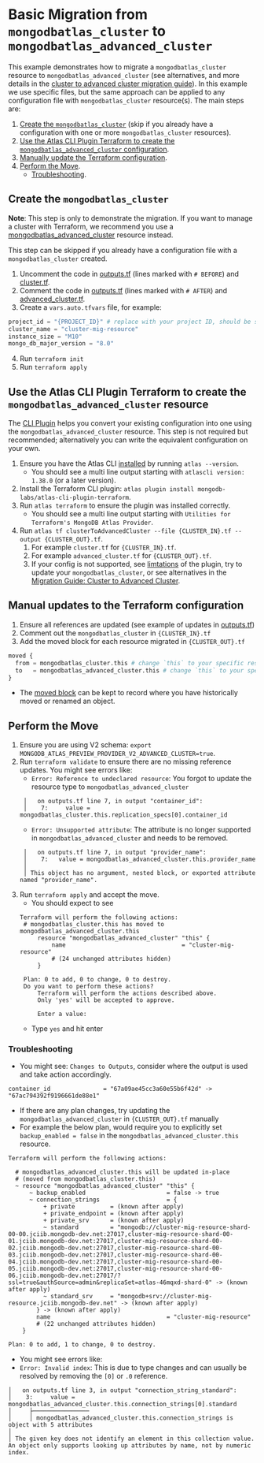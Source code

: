 # Basic Migration from `mongodbatlas_cluster` to `mongodbatlas_advanced_cluster`

This example demonstrates how to migrate a `mongodbatlas_cluster` resource to `mongodbatlas_advanced_cluster` (see alternatives, and more details in the [cluster to advanced cluster migration guide](https://registry.terraform.io/providers/mongodb/mongodbatlas/latest/docs/guides/cluster-to-advanced-cluster-migration-guide)).
In this example we use specific files, but the same approach can be applied to any configuration file with `mongodbatlas_cluster` resource(s).
The main steps are:

1. [Create the `mongodbatlas_cluster`](#create-the-mongodbatlas_cluster) (skip if you already have a configuration with one or more `mongodbatlas_cluster` resources).
2. [Use the Atlas CLI Plugin Terraform to create the `mongodbatlas_advanced_cluster` configuration](#use-the-atlas-cli-plugin-terraform-to-create-the-mongodbatlas_advanced_cluster-resource).
3. [Manually update the Terraform configuration](#manual-updates-to-the-terraform-configuration).
4. [Perform the Move](#perform-the-move).
   - [Troubleshooting](#troubleshooting).

## Create the `mongodbatlas_cluster`

**Note**: This step is only to demonstrate the migration. If you want to manage a cluster with Terraform, we recommend you use a [mongodbatlas_advanced_cluster](https://registry.terraform.io/providers/mongodb/mongodbatlas/latest/docs/resources/advanced_cluster%2520%2528preview%2520provider%2520v2%2529) resource instead.

This step can be skipped if you already have a configuration file with a `mongodbatlas_cluster` created.

1. Uncomment the code in [outputs.tf](outputs.tf) (lines marked with `# BEFORE`) and [cluster.tf](cluster.tf).
2. Comment the code in [outputs.tf](outputs.tf) (lines marked with `# AFTER`) and [advanced_cluster.tf](advanced_cluster.tf).
3. Create a `vars.auto.tfvars` file, for example:
```terraform
project_id = "{PROJECT_ID}" # replace with your project ID, should be similar to 664619d870c247237f4b86a6
cluster_name = "cluster-mig-resource"
instance_size = "M10"
mongo_db_major_version = "8.0"
```
4. Run `terraform init`
5. Run `terraform apply`

## Use the Atlas CLI Plugin Terraform to create the `mongodbatlas_advanced_cluster` resource

The [CLI Plugin](https://github.com/mongodb-labs/atlas-cli-plugin-terraform) helps you convert your existing configuration into one using the `mongodbatlas_advanced_cluster` resource. This step is not required but recommended; alternatively you can write the equivalent configuration on your own.
1. Ensure you have the Atlas CLI [installed](https://www.mongodb.com/docs/atlas/cli/current/install-atlas-cli/) by running `atlas --version`.
   - You should see a multi line output starting with `atlascli version: 1.38.0` (or a later version).
2. Install the Terraform CLI plugin: `atlas plugin install mongodb-labs/atlas-cli-plugin-terraform`.
3. Run `atlas terraform` to ensure the plugin was installed correctly.
   - You should see a multi line output starting with `Utilities for Terraform's MongoDB Atlas Provider`.
4. Run `atlas tf clusterToAdvancedCluster --file {CLUSTER_IN}.tf --output {CLUSTER_OUT}.tf`.
   1. For example `cluster.tf` for `{CLUSTER_IN}.tf`.
   2. For example `advanced_cluster.tf` for `{CLUSTER_OUT}.tf`.
   3. If your config is not supported, see [limtations](https://github.com/mongodb-labs/atlas-cli-plugin-terraform?tab=readme-ov-file#limitations) of the plugin, try to update your `mongodbatlas_cluster`, or see alternatives in the [Migration Guide: Cluster to Advanced Cluster](https://registry.terraform.io/providers/mongodb/mongodbatlas/latest/docs/guides/cluster-to-advanced-cluster-migration-guide).

## Manual updates to the Terraform configuration

1. Ensure all references are updated (see example of updates in [outputs.tf](outputs.tf))
2. Comment out the `mongodbatlas_cluster` in `{CLUSTER_IN}.tf`
3. Add the moved block for each resource migrated in `{CLUSTER_OUT}.tf`
```terraform
moved {
  from = mongodbatlas_cluster.this # change `this` to your specific resource identifier
  to   = mongodbatlas_advanced_cluster.this # change `this` to your specific resource identifier
}
```
- The [moved block](https://developer.hashicorp.com/terraform/language/modules/develop/refactoring#moved-block-syntax) can be kept to record where you have historically moved or renamed an object.

## Perform the Move

1. Ensure you are using V2 schema: `export MONGODB_ATLAS_PREVIEW_PROVIDER_V2_ADVANCED_CLUSTER=true`.
2. Run `terraform validate` to ensure there are no missing reference updates. You might see errors like:
   - `Error: Reference to undeclared resource`: You forgot to update the resource type to `mongodbatlas_advanced_cluster`
   ```text
    │   on outputs.tf line 7, in output "container_id":
    │    7:     value = mongodbatlas_cluster.this.replication_specs[0].container_id
   ```
   - `Error: Unsupported attribute`:  The attribute is no longer supported in `mongodbatlas_advanced_cluster` and needs to be removed.
   ```text
    │   on outputs.tf line 7, in output "provider_name":
    │    7:   value = mongodbatlas_advanced_cluster.this.provider_name
    │ 
    │ This object has no argument, nested block, or exported attribute named "provider_name".
   ```
3. Run `terraform apply` and accept the move.
   - You should expect to see
   ```text
   Terraform will perform the following actions:
    # mongodbatlas_cluster.this has moved to mongodbatlas_advanced_cluster.this
        resource "mongodbatlas_advanced_cluster" "this" {
            name                                 = "cluster-mig-resource"
            # (24 unchanged attributes hidden)
        }

    Plan: 0 to add, 0 to change, 0 to destroy.
    Do you want to perform these actions?
        Terraform will perform the actions described above.
        Only 'yes' will be accepted to approve.

        Enter a value:
   ```
   - Type `yes` and hit enter

### Troubleshooting

- You might see: `Changes to Outputs`, consider where the output is used and take action accordingly.
```text
container_id               = "67a09ae45cc3a60e55b6f42d" -> "67ac794392f9196661de88e1"
```
- If there are any plan changes, try updating the `mongodbatlas_advanced_cluster` in `{CLUSTER_OUT}.tf` manually
- For example the below plan, would require you to explicitly set `backup_enabled = false` in the `mongodbatlas_advanced_cluster.this` resource.
```text
Terraform will perform the following actions:

  # mongodbatlas_advanced_cluster.this will be updated in-place
  # (moved from mongodbatlas_cluster.this)
  ~ resource "mongodbatlas_advanced_cluster" "this" {
      ~ backup_enabled                       = false -> true
      ~ connection_strings                   = {
          + private          = (known after apply)
          + private_endpoint = (known after apply)
          + private_srv      = (known after apply)
          ~ standard         = "mongodb://cluster-mig-resource-shard-00-00.jciib.mongodb-dev.net:27017,cluster-mig-resource-shard-00-01.jciib.mongodb-dev.net:27017,cluster-mig-resource-shard-00-02.jciib.mongodb-dev.net:27017,cluster-mig-resource-shard-00-03.jciib.mongodb-dev.net:27017,cluster-mig-resource-shard-00-04.jciib.mongodb-dev.net:27017,cluster-mig-resource-shard-00-05.jciib.mongodb-dev.net:27017,cluster-mig-resource-shard-00-06.jciib.mongodb-dev.net:27017/?ssl=true&authSource=admin&replicaSet=atlas-46mqxd-shard-0" -> (known after apply)
          ~ standard_srv     = "mongodb+srv://cluster-mig-resource.jciib.mongodb-dev.net" -> (known after apply)
        } -> (known after apply)
        name                                 = "cluster-mig-resource"
        # (22 unchanged attributes hidden)
    }

Plan: 0 to add, 1 to change, 0 to destroy.
```
- You might see errors like:
- `Error: Invalid index`: This is due to type changes and can usually be resolved by removing the `[0]` or `.0` reference.
```text
│   on outputs.tf line 3, in output "connection_string_standard":
│    3:     value = mongodbatlas_advanced_cluster.this.connection_strings[0].standard
│     ├────────────────
│     │ mongodbatlas_advanced_cluster.this.connection_strings is object with 5 attributes
│
│ The given key does not identify an element in this collection value. An object only supports looking up attributes by name, not by numeric index.
```
